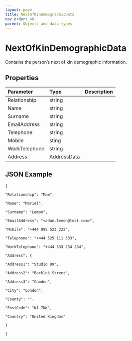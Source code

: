 ```yaml
---
layout: page
title: NextOfKinDemographicData
nav_order: 48
parent: Objects and data types
---
```


# NextOfKinDemographicData

Contains the person’s next of kin demographic information.

## Properties

| Parameter | Type   | Description                                                 |
|:----------|:-------|:------------------------------------------------------------|
| Relationship | string |     |
| Name | string |     |
| Surname | string |     |
| EmailAddress | string |     |
| Telephone | string |     |
| Mobile | sting |     |
| WorkTelephone | string |     |
| Address | AddressData |     |

## JSON Example

```
{

"Relationship": "Mam",

"Name": "Mariel",

"Surname": "Lemon",

"EmailAddress": "<adam.lemon@test.com>",

"Mobile": "+444 895 523 222",

"Telephone": "+444 525 111 333",

"WorkTelephone": "+444 533 234 234",

"Address": {

"Address1": "Studio 99",

"Address2": "Backlok Street",

"Address3": "Camden",

"City": "London",

"County": "",

"PostCode": "N1 7NK",

"Country": "United Kingdom"

}

}
```
